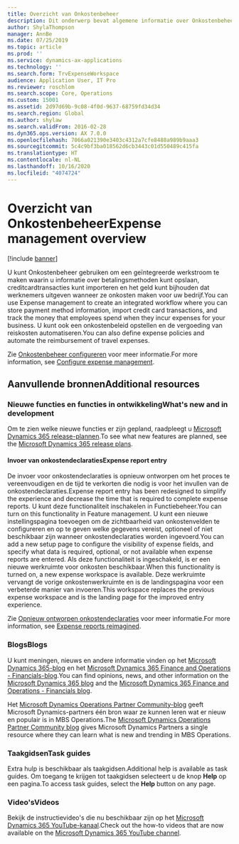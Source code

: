 ```yaml
---
title: Overzicht van Onkostenbeheer
description: Dit onderwerp bevat algemene informatie over Onkostenbeheer en koppelingen naar aanvullende bronnen. U kunt Onkostenbeheer gebruiken om een geïntegreerde werkstroom te maken waarin u informatie over betalingsmethoden kunt opslaan, creditcardtransacties kunt importeren en het geld kunt bijhouden dat werknemers uitgeven wanneer ze onkosten maken voor uw bedrijf.
author: ShylaThompson
manager: AnnBe
ms.date: 07/25/2019
ms.topic: article
ms.prod: ''
ms.service: dynamics-ax-applications
ms.technology: ''
ms.search.form: TrvExpenseWorkspace
audience: Application User, IT Pro
ms.reviewer: roschlom
ms.search.scope: Core, Operations
ms.custom: 15001
ms.assetid: 2d97d69b-9c08-4f0d-9637-68759fd34d34
ms.search.region: Global
ms.author: shylaw
ms.search.validFrom: 2016-02-28
ms.dyn365.ops.version: AX 7.0.0
ms.openlocfilehash: 7066a021390e3403c4312a7cfe8488a989b9aaa3
ms.sourcegitcommit: 5c4c9bf3ba018562d6cb3443c01d550489c415fa
ms.translationtype: HT
ms.contentlocale: nl-NL
ms.lasthandoff: 10/16/2020
ms.locfileid: "4074724"
---
```

# <a name="expense-management-overview"></a><span data-ttu-id="c63f7-104">Overzicht van Onkostenbeheer</span><span class="sxs-lookup"><span data-stu-id="c63f7-104">Expense management overview</span></span>

[!include [banner](../includes/banner.md)]

<span data-ttu-id="c63f7-105">U kunt Onkostenbeheer gebruiken om een geïntegreerde werkstroom te maken waarin u informatie over betalingsmethoden kunt opslaan, creditcardtransacties kunt importeren en het geld kunt bijhouden dat werknemers uitgeven wanneer ze onkosten maken voor uw bedrijf.</span><span class="sxs-lookup"><span data-stu-id="c63f7-105">You can use Expense management to create an integrated workflow where you can store payment method information, import credit card transactions, and track the money that employees spend when they incur expenses for your business.</span></span> <span data-ttu-id="c63f7-106">U kunt ook een onkostenbeleid opstellen en de vergoeding van reiskosten automatiseren.</span><span class="sxs-lookup"><span data-stu-id="c63f7-106">You can also define expense policies and automate the reimbursement of travel expenses.</span></span>

<span data-ttu-id="c63f7-107">Zie [Onkostenbeheer configureren](plan-expense-management.md) voor meer informatie.</span><span class="sxs-lookup"><span data-stu-id="c63f7-107">For more information, see [Configure expense management](plan-expense-management.md).</span></span>

## <a name="additional-resources"></a><span data-ttu-id="c63f7-108">Aanvullende bronnen</span><span class="sxs-lookup"><span data-stu-id="c63f7-108">Additional resources</span></span>

### <a name="whats-new-and-in-development"></a><span data-ttu-id="c63f7-109">Nieuwe functies en functies in ontwikkeling</span><span class="sxs-lookup"><span data-stu-id="c63f7-109">What's new and in development</span></span>

<span data-ttu-id="c63f7-110">Om te zien welke nieuwe functies er zijn gepland, raadpleegt u [Microsoft Dynamics 365 release-plannen](https://go.microsoft.com/fwlink/?linkid=2010158).</span><span class="sxs-lookup"><span data-stu-id="c63f7-110">To see what new features are planned, see the [Microsoft Dynamics 365 release plans](https://go.microsoft.com/fwlink/?linkid=2010158).</span></span>

#### <a name="expense-report-entry"></a><span data-ttu-id="c63f7-111">Invoer van onkostendeclaraties</span><span class="sxs-lookup"><span data-stu-id="c63f7-111">Expense report entry</span></span>

<span data-ttu-id="c63f7-112">De invoer voor onkostendeclaraties is opnieuw ontworpen om het proces te vereenvoudigen en de tijd te verkorten die nodig is voor het invullen van de onkostendeclaraties.</span><span class="sxs-lookup"><span data-stu-id="c63f7-112">Expense report entry has been redesigned to simplify the experience and decrease the time that is required to complete expense reports.</span></span> <span data-ttu-id="c63f7-113">U kunt deze functionaliteit inschakelen in Functiebeheer.</span><span class="sxs-lookup"><span data-stu-id="c63f7-113">You can turn on this functionality in Feature management.</span></span> <span data-ttu-id="c63f7-114">U kunt een nieuwe instellingspagina toevoegen om de zichtbaarheid van onkostenvelden te configureren en op te geven welke gegevens vereist, optioneel of niet beschikbaar zijn wanneer onkostendeclaraties worden ingevoerd.</span><span class="sxs-lookup"><span data-stu-id="c63f7-114">You can add a new setup page to configure the visibility of expense fields, and specify what data is required, optional, or not available when expense reports are entered.</span></span> <span data-ttu-id="c63f7-115">Als deze functionaliteit is ingeschakeld, is er een nieuwe werkruimte voor onkosten beschikbaar.</span><span class="sxs-lookup"><span data-stu-id="c63f7-115">When this functionality is turned on, a new expense workspace is available.</span></span> <span data-ttu-id="c63f7-116">Deze werkruimte vervangt de vorige onkostenwerkruimte en is de landingspagina voor een verbeterde manier van invoeren.</span><span class="sxs-lookup"><span data-stu-id="c63f7-116">This workspace replaces the previous expense workspace and is the landing page for the improved entry experience.</span></span>

<span data-ttu-id="c63f7-117">Zie [Opnieuw ontworpen onkostendeclaraties](ExpenseWorkspaceNew.md) voor meer informatie.</span><span class="sxs-lookup"><span data-stu-id="c63f7-117">For more information, see [Expense reports reimagined](ExpenseWorkspaceNew.md).</span></span>

### <a name="blogs"></a><span data-ttu-id="c63f7-118">Blogs</span><span class="sxs-lookup"><span data-stu-id="c63f7-118">Blogs</span></span>

<span data-ttu-id="c63f7-119">U kunt meningen, nieuws en andere informatie vinden op het [Microsoft Dynamics 365-blog](https://community.dynamics.com/b/msftdynamicsblog?c=Enterprise) en het [Microsoft Dynamics 365 Finance and Operations - Financials-blog](https://community.dynamics.com/365/financeandoperations/b/financials).</span><span class="sxs-lookup"><span data-stu-id="c63f7-119">You can find opinions, news, and other information on the [Microsoft Dynamics 365 blog](https://community.dynamics.com/b/msftdynamicsblog?c=Enterprise) and the [Microsoft Dynamics 365 Finance and Operations - Financials blog](https://community.dynamics.com/365/financeandoperations/b/financials).</span></span>

<span data-ttu-id="c63f7-120">Het [Microsoft Dynamics Operations Partner Community-blog](https://community.dynamics.com/partner/b/operationspartnercommunityblog) geeft Microsoft Dynamics-partners één bron waar ze kunnen leren wat er nieuw en populair is in MBS Operations.</span><span class="sxs-lookup"><span data-stu-id="c63f7-120">The [Microsoft Dynamics Operations Partner Community blog](https://community.dynamics.com/partner/b/operationspartnercommunityblog) gives Microsoft Dynamics Partners a single resource where they can learn what is new and trending in MBS Operations.</span></span>

### <a name="task-guides"></a><span data-ttu-id="c63f7-121">Taakgidsen</span><span class="sxs-lookup"><span data-stu-id="c63f7-121">Task guides</span></span>

<span data-ttu-id="c63f7-122">Extra hulp is beschikbaar als taakgidsen.</span><span class="sxs-lookup"><span data-stu-id="c63f7-122">Additional help is available as task guides.</span></span> <span data-ttu-id="c63f7-123">Om toegang te krijgen tot taakgidsen selecteert u de knop **Help** op een pagina.</span><span class="sxs-lookup"><span data-stu-id="c63f7-123">To access task guides, select the **Help** button on any page.</span></span>

### <a name="videos"></a><span data-ttu-id="c63f7-124">Video's</span><span class="sxs-lookup"><span data-stu-id="c63f7-124">Videos</span></span>

<span data-ttu-id="c63f7-125">Bekijk de instructievideo's die nu beschikbaar zijn op het [Microsoft Dynamics 365 YouTube-kanaal](https://www.youtube.com/channel/UCJGCg4rB3QSs8y_1FquelBQ).</span><span class="sxs-lookup"><span data-stu-id="c63f7-125">Check out the how-to videos that are now available on the [Microsoft Dynamics 365 YouTube channel](https://www.youtube.com/channel/UCJGCg4rB3QSs8y_1FquelBQ).</span></span>
